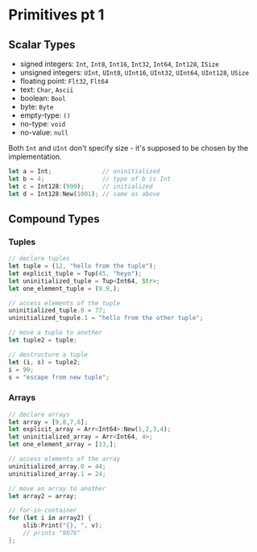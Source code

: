 # Primitives pt 1

## Scalar Types

- signed integers: `Int`, `Int8`, `Int16`, `Int32`, `Int64`, `Int128`, `ISize`
- unsigned integers: `UInt`, `UInt8`, `UInt16`, `UInt32`, `UInt64`, `UInt128`, `USize`
- floating point: `Flt32`, `Flt64`
- text: `Char`, `Ascii`
- boolean: `Bool`
- byte: `Byte`
- empty-type: `()`
- no-type: `void`
- no-value: `null`

Both `Int` and `UInt` don't specify size - it's supposed to be chosen by the implementation.

```rust
let a = Int;              // uninitialized
let b = 4;                // type of b is Int
let c = Int128:(999);     // initialized
let d = Int128:New(1001); // same as above
```

## Compound Types

### Tuples

```rust
// declare tuples
let tuple = (12, "hello from the tuple");
let explicit_tuple = Tup(45, "heyo");
let uninitialized_tuple = Tup<Int64, Str>;
let one_element_tuple = (9.9,);

// access elements of the tuple
uninitialized_tuple.0 = 77;
uninitialized_tupule.1 = "hello from the other tuple";

// move a tuple to another
let tuple2 = tuple;

// destructure a tuple
let (i, s) = tuple2;
i = 99;
s = "escape from new tuple";
```

### Arrays

```rust
// declare arrays
let array = [9,8,7,6];
let explicit_array = Arr<Int64>:New(1,2,3,4);
let uninitialized_array = Arr<Int64, 4>;
let one_element_array = [13,];

// access elements of the array
uninitialized_array.0 = 44;
uninitialized_array.1 = 24;

// move an array to another
let array2 = array;

// for-in-container
for (let i in array2) {
    slib:Print("{}, ", v);
    // prints "9876"
};
```
